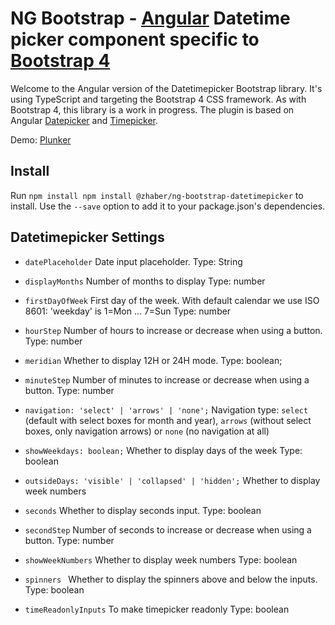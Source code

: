# NG Bootstrap - [Angular](http://angular.io/) Datetime picker component specific to [Bootstrap 4](https://getbootstrap.com/)

Welcome to the Angular version of the Datetimepicker Bootstrap library. It's using TypeScript and targeting the Bootstrap 4 CSS framework.  As with Bootstrap 4, this library is a work in progress.  The plugin is based on Angular [Datepicker](https://ng-bootstrap.github.io/#/components/datepicker/api) and [Timepicker](https://ng-bootstrap.github.io/#/components/timepicker/api).

Demo: [Plunker](http://plnkr.co/edit/FH9QBCHaloCqGz9Qrd85?p=preview)

## Install

Run `npm install npm install @zhaber/ng-bootstrap-datetimepicker` to install. Use the `--save` option to add it to your package.json's dependencies.

## Datetimepicker Settings 

 * `datePlaceholder`
 Date input placeholder.
 Type: String 

 * `displayMonths`
 Number of months to display
 Type: number

 * `firstDayOfWeek`
 First day of the week. With default calendar we use ISO 8601: 'weekday' is 1=Mon ... 7=Sun
 Type: number

 * `hourStep`
 Number of hours to increase or decrease when using a button.
 Type: number

 * `meridian`
 Whether to display 12H or 24H mode.
 Type: boolean;

 * `minuteStep`
 Number of minutes to increase or decrease when using a button.
 Type: number

 * `navigation: 'select' | 'arrows' | 'none';`
 Navigation type: `select` (default with select boxes for month and year), `arrows`
 (without select boxes, only navigation arrows) or `none` (no navigation at all)
 
 * `showWeekdays: boolean;`
 Whether to display days of the week
 Type: boolean

 * `outsideDays: 'visible' | 'collapsed' | 'hidden';`
 Whether to display week numbers

 * `seconds`
 Whether to display seconds input.
 Type: boolean

 * `secondStep`
 Number of seconds to increase or decrease when using a button.
 Type: number

 * `showWeekNumbers`
 Whether to display week numbers
 Type: boolean

 * `spinners `
 Whether to display the spinners above and below the inputs.
 Type: boolean

 * `timeReadonlyInputs`
 To make timepicker readonly
 Type: boolean
